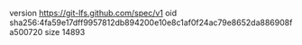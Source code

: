 version https://git-lfs.github.com/spec/v1
oid sha256:4fa59e17dff9957812db894200e10e8c1af0f24ac79e8652da886908fa500720
size 14893
